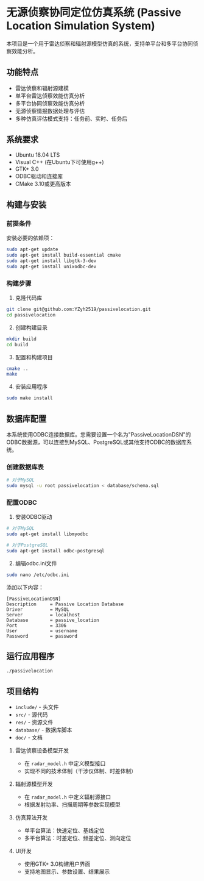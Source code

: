# 无源侦察协同定位仿真系统 (Passive Location Simulation System)

本项目是一个用于雷达侦察和辐射源模型仿真的系统，支持单平台和多平台协同侦察效能分析。

## 功能特点

- 雷达侦察和辐射源建模
- 单平台雷达侦察效能仿真分析
- 多平台协同侦察效能仿真分析
- 无源侦察情报数据处理与评估
- 多种仿真评估模式支持：任务前、实时、任务后

## 系统要求

- Ubuntu 18.04 LTS
- Visual C++ (在Ubuntu下可使用g++)
- GTK+ 3.0
- ODBC驱动和连接库
- CMake 3.10或更高版本

## 构建与安装

### 前提条件

安装必要的依赖项：

```bash
sudo apt-get update
sudo apt-get install build-essential cmake
sudo apt-get install libgtk-3-dev
sudo apt-get install unixodbc-dev
```

### 构建步骤


1. 克隆代码库

```bash
git clone git@github.com:YZyh2519/passivelocation.git
cd passivelocation
```

2. 创建构建目录

```bash
mkdir build
cd build
```

3. 配置和构建项目

```bash
cmake ..
make
```

4. 安装应用程序

```bash
sudo make install
```

## 数据库配置

本系统使用ODBC连接数据库。您需要设置一个名为"PassiveLocationDSN"的ODBC数据源，可以连接到MySQL、PostgreSQL或其他支持ODBC的数据库系统。

### 创建数据库表

```bash
# 对于MySQL
sudo mysql -u root passivelocation < database/schema.sql


```

### 配置ODBC

1. 安装ODBC驱动

```bash
# 对于MySQL
sudo apt-get install libmyodbc

# 对于PostgreSQL
sudo apt-get install odbc-postgresql
```

2. 编辑odbc.ini文件

```bash
sudo nano /etc/odbc.ini
```

添加以下内容：

```
[PassiveLocationDSN]
Description     = Passive Location Database
Driver          = MySQL
Server          = localhost
Database        = passive_location
Port            = 3306
User            = username
Password        = password
```

## 运行应用程序

```bash
./passivelocation
```

## 项目结构

- `include/` - 头文件
- `src/` - 源代码
- `res/` - 资源文件
- `database/` - 数据库脚本
- `doc/` - 文档



1. 雷达侦察设备模型开发
   - 在 `radar_model.h` 中定义模型接口
   - 实现不同的技术体制（干涉仪体制、时差体制）

2. 辐射源模型开发
   - 在 `radar_model.h` 中定义辐射源接口
   - 根据发射功率、扫描周期等参数实现模型

3. 仿真算法开发
   - 单平台算法：快速定位、基线定位
   - 多平台算法：时差定位、频差定位、测向定位

4. UI开发
   - 使用GTK+ 3.0构建用户界面
   - 支持地图显示、参数设置、结果展示

